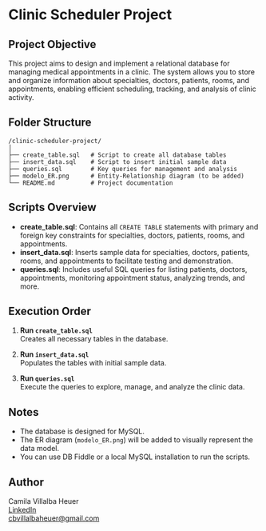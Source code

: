 # Clinic Scheduler Project

## Project Objective

This project aims to design and implement a relational database for managing medical appointments in a clinic. The system allows you to store and organize information about specialties, doctors, patients, rooms, and appointments, enabling efficient scheduling, tracking, and analysis of clinic activity.

## Folder Structure

```
/clinic-scheduler-project/
│
├── create_table.sql   # Script to create all database tables
├── insert_data.sql    # Script to insert initial sample data
├── queries.sql        # Key queries for management and analysis
├── modelo_ER.png      # Entity-Relationship diagram (to be added)
└── README.md          # Project documentation
```

## Scripts Overview

- **create_table.sql**: Contains all `CREATE TABLE` statements with primary and foreign key constraints for specialties, doctors, patients, rooms, and appointments.
- **insert_data.sql**: Inserts sample data for specialties, doctors, patients, rooms, and appointments to facilitate testing and demonstration.
- **queries.sql**: Includes useful SQL queries for listing patients, doctors, appointments, monitoring appointment status, analyzing trends, and more.

## Execution Order

1. **Run `create_table.sql`**  
   Creates all necessary tables in the database.

2. **Run `insert_data.sql`**  
   Populates the tables with initial sample data.

3. **Run `queries.sql`**  
   Execute the queries to explore, manage, and analyze the clinic data.

## Notes

- The database is designed for MySQL.
- The ER diagram (`modelo_ER.png`) will be added to visually represent the data model.
- You can use DB Fiddle or a local MySQL installation to run the scripts.

## Author

Camila Villalba Heuer  
[LinkedIn](https://www.linkedin.com/in/camilavheuer)  
cbvillalbaheuer@gmail.com
